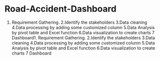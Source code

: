 # Road-Accident-Dashboard


1. Requirement Gathering.
2.Identify the stakeholders
3.Data cleaning
4.Data processing by adding some customized column
5.Data Analysis by pivot table and Excel function
6.Data visualization to create charts
7 Dashboard1. Requirement Gathering. 2.Identify the stakeholders 3.Data cleaning 4.Data processing by adding some customized column 5.Data Analysis by pivot table and Excel function 6.Data visualization to create charts 7 Dashboard
